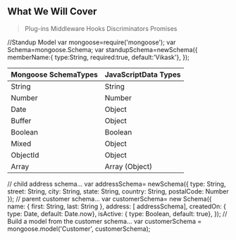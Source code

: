 ## What We Will Cover
> Plug-ins
> Middleware
> Hooks
> Discriminators
> Promises

//Standup Model
var mongoose=require('mongoose');
var Schema=mongoose.Schema;
var standupSchema=newSchema({
    memberName:{
    type:String,
    required:true,
    default:'Vikask'},
});

Mongoose SchemaTypes | JavaScriptData Types  
-------------------  | ----
String               | String
Number               | Number
Date                 | Object
Buffer               | Object
Boolean              | Boolean
Mixed                | Object
ObjectId             | Object
Array                | Array (Object)

// child address schema...
var addressSchema= newSchema({
    type: String,
    street: String,
    city: String,
    state: String,
    country: String,
    postalCode: Number
});
// parent customer schema...
var customerSchema= new Schema({
    name: {
        first: String,
        last: String
        },
    address: [ addressSchema],
    createdOn: { type: Date, default: Date.now},
    isActive: { type: Boolean, default: true},
});
// Build a model from the customer schema...
var customerSchema = mongoose.model('Customer', customerSchema);
